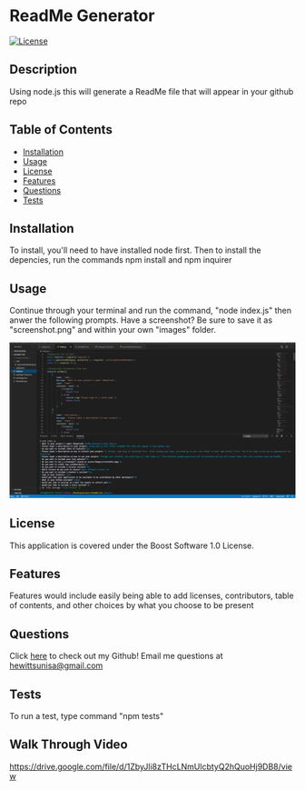 # ReadMe Generator  
[![License](https://img.shields.io/badge/License-Boost%201.0-lightblue.svg)](https://www.boost.org/LICENSE_1_0.txt)
## Description
 Using node.js this will generate a ReadMe file that will appear in your github repo
## Table of Contents
* [Installation](#installation)
* [Usage](#usage)
* [License](#license)
* [Features](#features)
* [Questions](#questions)
* [Tests](#tests)
## Installation
To install, you'll need to have installed node first. Then to install the depencies, run the commands npm install and npm inquirer  

## Usage
Continue through your terminal and run the command, "node index.js" then anwer the following prompts. Have a screenshot? Be sure to save it as "screenshot.png" and within your own "images" folder.

![alt text](images/screenshot.png)

## License
This application is covered under the Boost Software 1.0 License.

## Features  
Features would include easily being able to add licenses, contributors, table of contents, and other choices by what you choose to be present

## Questions  
Click [here](https://github.com/xdaedx) to check out my Github!
Email me questions at hewittsunisa@gmail.com

## Tests
To run a test, type command "npm tests"

## Walk Through Video 
https://drive.google.com/file/d/1ZbyJli8zTHcLNmUlcbtyQ2hQuoHj9DB8/view